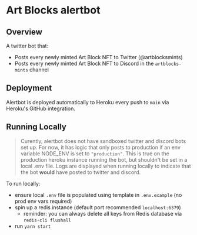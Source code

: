 # Art Blocks alertbot

## Overview

A twitter bot that:

- Posts every newly minted Art Block NFT to Twitter (@artblocksmints)
- Posts every newly minted Art Block NFT to Discord in the `artblocks-mints` channel

## Deployment

Alertbot is deployed automatically to Heroku every push to `main` via Heroku's GitHub integration.

## Running Locally

>Curently, alertbot does not have sandboxed twitter and discord bots set up. For now, it has logic that only posts to production if an env variable NODE_ENV is set to `"production"`. This is true on the production heroku instance running the bot, but shouldn't be set in a local .env file. Logs are displayed when running locally to indicate that the bot **would** have posted to twitter and discord.

To run locally:
- ensure local `.env` file is populated using template in `.env.example` (no prod env vars required)
- spin up a redis instance (default port recommended `localhost:6379`)
  - reminder: you can always delete all keys from Redis database via `redis-cli flushall`
- run `yarn start`
